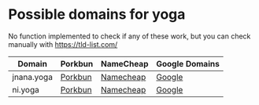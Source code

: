 # Possible domains for yoga

No function implemented to check if any of these work, but you can check manually with https://tld-list.com/

| Domain | Porkbun | NameCheap | Google Domains |
|---|---|---|---|
| jnana.yoga | [Porkbun](https://porkbun.com/checkout/search?prb=e814663da1&tlds=&idnLanguage=&search=search&q=jnana.yoga) | [Namecheap](https://www.namecheap.com/domains/registration/results/?domain=jnana.yoga) | [Google](https://domains.google.com/registrar/search?searchTerm=jnana.yoga) |
| ni.yoga | [Porkbun](https://porkbun.com/checkout/search?prb=e814663da1&tlds=&idnLanguage=&search=search&q=ni.yoga) | [Namecheap](https://www.namecheap.com/domains/registration/results/?domain=ni.yoga) | [Google](https://domains.google.com/registrar/search?searchTerm=ni.yoga) |

